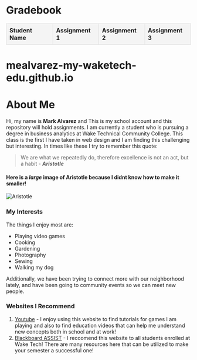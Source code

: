 <!DOCTYPE html>
<html lang="en">
<head>
  <meta charset="UTF-8">
  <meta name="viewport" content="width=device-width, initial-scale=1.0">
  <title>Gradebook</title>
  <style>
    table {
      width: 100%;
      border-collapse: collapse;
    }
    th, td {
      border: 1px solid #ddd;
      padding: 8px;
      text-align: left;
    }
    th {
      background-color: #f4f4f4;
    }
  </style>
</head>
<body>
  <h1>Gradebook</h1>
  <table id="gradebook">
    <thead>
      <tr>
        <th>Student Name</th>
        <th>Assignment 1</th>
        <th>Assignment 2</th>
        <th>Assignment 3</th>
        <!-- Add more assignment columns as needed -->
      </tr>
    </thead>
    <tbody>
      <!-- Rows will be populated dynamically with JavaScript -->
    </tbody>
  </table>
  <script src="gradebook.js"></script>
</body>
</html>


# mealvarez-my-waketech-edu.github.io
# **About Me**  
Hi, my name is **Mark Alvarez** and This is my school account and this repository will hold assignments. I am currently a student who is pursuing a degree in business analytics at Wake Technical Community College. This class is the first I have taken in web design and I am finding this challenging but interesting. In times like these I try to remember this quote:  
> We are what we repeatedly do, therefore excellence is not an act, but a habit - **_Aristotle_**

#### Here is a _large_ image of Aristotle because I didnt know how to make it smaller!
![Aristotle](https://upload.wikimedia.org/wikipedia/commons/0/05/Head_of_Aristotle.jpg)

### **My Interests**
The things I enjoy most are:  
 * Playing video games
 * Cooking
 * Gardening
 * Photography
 * Sewing
 * Walking my dog

 Additionally, we have been trying to connect more with our neighborhood lately, and have been going to community events so we can meet new people.

### **Websites I Recommend**
1. [Youtube](https://www.youtube.com/) - I enjoy using this website to find tutorials for games I am playing and also to find education videos that can help me understand new concepts both in school and at work!
2. [Blackboard ASSIST](https://blackboard.waketech.edu/ultra/integration/bbAssist) - I reccomend this website to all students enrolled at Wake Tech! There are many resources here that can be utilized to make your semester a successful one!
